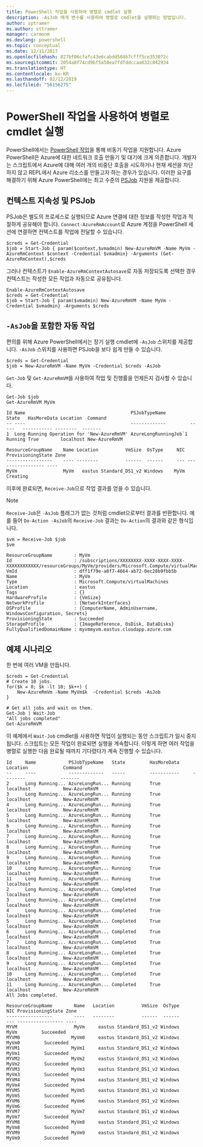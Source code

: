 ```yaml
---
title: PowerShell 작업을 사용하여 병렬로 cmdlet 실행
description: -AsJob 매개 변수를 사용하여 병렬로 cmdlet을 실행하는 방법입니다.
author: sptramer
ms.author: sttramer
manager: carmonm
ms.devlang: powershell
ms.topic: conceptual
ms.date: 12/11/2017
ms.openlocfilehash: 827bf06cfafc43e6cabdd504b7cfff5ce353072c
ms.sourcegitcommit: 2054a8f74cd9bf5a50ea7fdfddccaa632c842934
ms.translationtype: HT
ms.contentlocale: ko-KR
ms.lasthandoff: 02/12/2019
ms.locfileid: "56156275"
---
```

# <a name="running-cmdlets-in-parallel-using-powershell-jobs"></a>PowerShell 작업을 사용하여 병렬로 cmdlet 실행

PowerShell에서는 [PowerShell 작업](/powershell/module/microsoft.powershell.core/about/about_jobs)을 통해 비동기 작업을 지원합니다.
Azure PowerShell은 Azure에 대한 네트워크 호출 만들기 및 대기에 크게 의존합니다. 개발자는 스크립트에서 Azure에 대해 여러 개의 비중단 호출을 시도하거나 현재 세션을 차단하지 않고 REPL에서 Azure 리소스를 만들고자 하는 경우가 있습니다. 이러한 요구를 해결하기 위해 Azure PowerShell에는 최고 수준의 [PSJob](/powershell/module/microsoft.powershell.core/about/about_jobs) 지원을 제공합니다.

## <a name="context-persistence-and-psjobs"></a>컨텍스트 지속성 및 PSJob

PSJob은 별도의 프로세스로 실행되므로 Azure 연결에 대한 정보를 작성한 작업과 적절하게 공유해야 합니다. `Connect-AzureRmAccount`로 Azure 계정을 PowerShell 세션에 연결하면 컨텍스트를 작업에 전달할 수 있습니다.

```azurepowershell-interactive
$creds = Get-Credential
$job = Start-Job { param($context,$vmadmin) New-AzureRmVM -Name MyVm -AzureRmContext $context -Credential $vmadmin} -Arguments (Get-AzureRmContext),$creds
```

그러나 컨텍스트가 `Enable-AzureRmContextAutosave`로 자동 저장되도록 선택한 경우 컨텍스트는 작성한 모든 작업과 자동으로 공유됩니다.

```azurepowershell-interactive
Enable-AzureRmContextAutosave
$creds = Get-Credential
$job = Start-Job { param($vmadmin) New-AzureRmVM -Name MyVm -Credential $vmadmin} -Arguments $creds
```

## <a name="automatic-jobs-with--asjob"></a>`-AsJob`을 포함한 자동 작업

편의를 위해 Azure PowerShell에서는 장기 실행 cmdlet에 `-AsJob` 스위치를 제공합니다.
`-AsJob` 스위치를 사용하면 PSJob을 보다 쉽게 만들 수 있습니다.

```azurepowershell-interactive
$creds = Get-Credential
$job = New-AzureRmVM -Name MyVm -Credential $creds -AsJob
```

`Get-Job` 및 `Get-AzureRmVM`을 사용하여 작업 및 진행률을 언제든지 검사할 수 있습니다.

```azurepowershell-interactive
Get-Job $job
Get-AzureRmVM MyVm
```

```output
Id Name                                       PSJobTypeName         State   HasMoreData Location  Command
-- ----                                       -------------         -----   ----------- --------  -------
1  Long Running Operation for 'New-AzureRmVM' AzureLongRunningJob`1 Running True        localhost New-AzureRmVM

ResourceGroupName    Name Location          VmSize  OsType     NIC ProvisioningState Zone
-----------------    ---- --------          ------  ------     --- ----------------- ----
MyVm                 MyVm   eastus Standard_DS1_v2 Windows    MyVm          Creating
```

이후에 완료되면, `Receive-Job`으로 작업 결과를 얻을 수 있습니다.

> [!NOTE]
> `Receive-Job`은 `-AsJob` 플래그가 없는 것처럼 cmdlet으로부터 결과를 반환합니다.
> 예를 들어 `Do-Action -AsJob`의 `Receive-Job` 결과는 `Do-Action`의 결과와 같은 형식입니다.

```azurepowershell-interactive
$vm = Receive-Job $job
$vm
```

```output
ResourceGroupName        : MyVm
Id                       : /subscriptions/XXXXXXXX-XXXX-XXXX-XXXX-XXXXXXXXXXXX/resourceGroups/MyVm/providers/Microsoft.Compute/virtualMachines/MyVm
VmId                     : dff1f79e-a8f7-4664-ab72-0ec28b9fbb5b
Name                     : MyVm
Type                     : Microsoft.Compute/virtualMachines
Location                 : eastus
Tags                     : {}
HardwareProfile          : {VmSize}
NetworkProfile           : {NetworkInterfaces}
OSProfile                : {ComputerName, AdminUsername, WindowsConfiguration, Secrets}
ProvisioningState        : Succeeded
StorageProfile           : {ImageReference, OsDisk, DataDisks}
FullyQualifiedDomainName : myvmmyvm.eastus.cloudapp.azure.com
```

## <a name="example-scenarios"></a>예제 시나리오

한 번에 여러 VM을 만듭니다.

```azurepowershell-interactive
$creds = Get-Credential
# Create 10 jobs.
for($k = 0; $k -lt 10; $k++) {
    New-AzureRmVm -Name MyVm$k  -Credential $creds -AsJob
}

# Get all jobs and wait on them.
Get-Job | Wait-Job
"All jobs completed"
Get-AzureRmVM
```

이 예제에서 `Wait-Job` cmdlet을 사용하면 작업이 실행되는 동안 스크립트가 일시 중지됩니다. 스크립트는 모든 작업이 완료되면 실행을 계속합니다. 이렇게 하면 여러 작업을 병렬로 실행한 다음 완료될 때까지 기다렸다가 계속 진행할 수 있습니다.

```output
Id     Name            PSJobTypeName   State         HasMoreData     Location             Command
--     ----            -------------   -----         -----------     --------             -------
2      Long Running... AzureLongRun... Running       True            localhost            New-AzureRmVM
3      Long Running... AzureLongRun... Running       True            localhost            New-AzureRmVM
4      Long Running... AzureLongRun... Running       True            localhost            New-AzureRmVM
5      Long Running... AzureLongRun... Running       True            localhost            New-AzureRmVM
6      Long Running... AzureLongRun... Running       True            localhost            New-AzureRmVM
7      Long Running... AzureLongRun... Running       True            localhost            New-AzureRmVM
8      Long Running... AzureLongRun... Running       True            localhost            New-AzureRmVM
9      Long Running... AzureLongRun... Running       True            localhost            New-AzureRmVM
10     Long Running... AzureLongRun... Running       True            localhost            New-AzureRmVM
11     Long Running... AzureLongRun... Running       True            localhost            New-AzureRmVM
2      Long Running... AzureLongRun... Completed     True            localhost            New-AzureRmVM
3      Long Running... AzureLongRun... Completed     True            localhost            New-AzureRmVM
4      Long Running... AzureLongRun... Completed     True            localhost            New-AzureRmVM
5      Long Running... AzureLongRun... Completed     True            localhost            New-AzureRmVM
6      Long Running... AzureLongRun... Completed     True            localhost            New-AzureRmVM
7      Long Running... AzureLongRun... Completed     True            localhost            New-AzureRmVM
8      Long Running... AzureLongRun... Completed     True            localhost            New-AzureRmVM
9      Long Running... AzureLongRun... Completed     True            localhost            New-AzureRmVM
10     Long Running... AzureLongRun... Completed     True            localhost            New-AzureRmVM
11     Long Running... AzureLongRun... Completed     True            localhost            New-AzureRmVM
All Jobs completed.

ResourceGroupName        Name   Location          VmSize  OsType           NIC ProvisioningState Zone
-----------------        ----   --------          ------  ------           --- ----------------- ----
MYVM                     MyVm     eastus Standard_DS1_v2 Windows          MyVm         Succeeded
MYVM0                   MyVm0     eastus Standard_DS1_v2 Windows         MyVm0         Succeeded
MYVM1                   MyVm1     eastus Standard_DS1_v2 Windows         MyVm1         Succeeded
MYVM2                   MyVm2     eastus Standard_DS1_v2 Windows         MyVm2         Succeeded
MYVM3                   MyVm3     eastus Standard_DS1_v2 Windows         MyVm3         Succeeded
MYVM4                   MyVm4     eastus Standard_DS1_v2 Windows         MyVm4         Succeeded
MYVM5                   MyVm5     eastus Standard_DS1_v2 Windows         MyVm5         Succeeded
MYVM6                   MyVm6     eastus Standard_DS1_v2 Windows         MyVm6         Succeeded
MYVM7                   MyVm7     eastus Standard_DS1_v2 Windows         MyVm7         Succeeded
MYVM8                   MyVm8     eastus Standard_DS1_v2 Windows         MyVm8         Succeeded
MYVM9                   MyVm9     eastus Standard_DS1_v2 Windows         MyVm9         Succeeded
```
